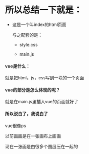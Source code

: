 # 所以总结一下就是：

- 这是一个叫index的html页面

  与之配套的是：

  - style.css

  - main.js

#### vue是什么：

就是把html，js，css写到一块的一个页面

#### vue的部分是怎么体现的呢？

就是在main.js里插入vue的页面就好了

#### 所以说白了，我说白了

vue很像ps

以前画画是在一张画布上画画

现在一张画是由很多个图层压在一起的